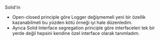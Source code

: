 Solid'in 
- Open-closed principle göre Logger değişmemeli yeni bir özellik kazanabilmeli bu yüzden kötü örneği iyi hale düzenledim.
- Ayrıca Solid Interface segregation principle göre interfaceleri tek bir yerde değil hepsini kendine özel interface olarak tanımladım.
